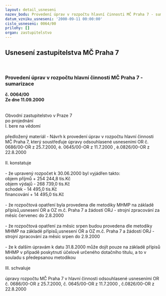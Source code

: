```yaml
---
layout: detail_usneseni
nazev_bodu: Provedení úprav v rozpočtu hlavní činnosti MČ Praha 7 - sumarizace
datum_vzniku_usneseni: '2000-09-11 00:00:00'
cislo_usneseni: 0064/00
prilohy: []
organ: zastupitelstvo
---
```

<div id="ucUsn_pList" class="usn">
	<span><h2>Usnesení zastupitelstva MČ Praha 7 </h2>
<br></span><div class="standBody">
<span><h3>Provedení úprav v rozpočtu hlavní činnosti MČ Praha 7 - sumarizace</h3></span><div class="center">
		<strong>č. 0064/00</strong><br>
	</div>
<div class="center">
		<strong>Ze dne 11.09.2000</strong><br><br>
	</div>     <br>Obvodní zastupitelstvo v Praze 7<br>po projednání<br>I.	bere na vědomí<br><br> předložený materiál - Návrh k provedení úprav v rozpočtu hlavní činnosti MČ Praha 7, který soustřeďuje úpravy odsouhlasené usneseními OR č. 0686/00-OR z 25.7.2000, è. 0645/00-OR z 11.7.2000 ,  è.0826/00-OR z 22.8.2000<br><br>II.	konstatuje<br><br>- že upravený rozpočet k 30.06.2000 byl vyjádřen takto:<br>                                               objem příjmů			+	254 244,8 tis.Kč<br>				objem výdajů			-	268 739,0 tis.Kč<br>				schodek			-	  14 495,0 tis.Kč<br>				financování			+           14 495,0 tis.Kč<br><br>- že rozpočtová opatření byla provedena dle metodiky MHMP na základě přípisů,usnesení  OR  a  OZ m.č. Praha 7 a žádostí ORJ - strojní zpracování za měsíc červenec do 2.8.2000<br><br>- že rozpočtová opatření za měsíc srpen budou provedena dle metodiky MHMP na základě přípisů,usnesení OR a OZ m.č. Praha 7 a žádostí ORJ - strojní zpracování za měsíc srpen  do 2.9.2000<br><br>- že k dalším úpravám k datu 31.8.2000 může dojít pouze na základě přípisů MHMP  v případě poskytnutí účelově určeného dotačního titulu, a to v souladu s předepsanou metodikou<br><br>III.	schvaluje <br><br>úpravy rozpočtu MČ Praha 7 v hlavní činnosti odsouhlasené usneseními OR č. 0686/00-OR z 25.7.2000, č. 0645/00-OR z 11.7.2000 ,  č.0826/00-OR z 22.8.2000<br><br><br>
</div>
</div>